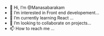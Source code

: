 - 👋 Hi, I’m @Manasabarakam
- 👀 I’m interested in Front end developement...
- 🌱 I’m currently learning React ...
- 💞️ I’m looking to collaborate on projects...
- 📫 How to reach me ...

<!---
Manasabarakam/Manasabarakam is a ✨ special ✨ repository because its `README.md` (this file) appears on your GitHub profile.
You can click the Preview link to take a look at your changes.
--->
